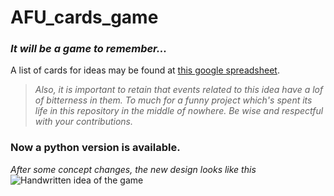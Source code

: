 # AFU_cards_game

### *It will be a game to remember...*
A list of cards for ideas may be found at [this google spreadsheet](https://docs.google.com/spreadsheets/d/16TgRWXgUlLnDZpviLVPLt5yElQkfOo1OggU8oSWV-kE/edit?usp=sharing).

>*Also, it is important to retain that events related to this idea have a lof of bitterness in them. To much for a funny project which's spent its life in this repository in the middle of nowhere. Be wise and respectful with your contributions.*

### Now a python version is available.

*After some concept changes, the new design looks like this*
![Handwritten idea of the game](https://i.postimg.cc/kXmzMsYg/image-2023-12-12-225253794.png)
